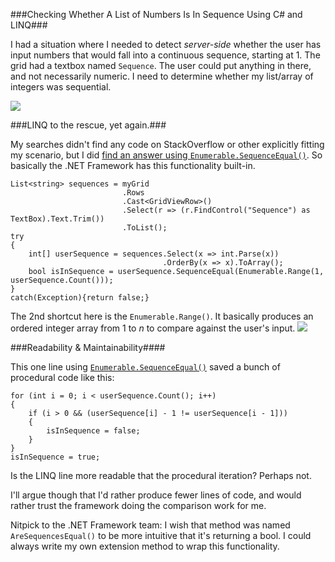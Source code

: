 <!-- {Title:"Checking Whether A List of Numbers Is In Sequence In C# And LINQ", Intro:"I need to determine whether a list/array of integers was sequential.", PublishedOn:"Oct 23 2013", Tags:["C#","linq"]} -->

###Checking Whether A List of Numbers Is In Sequence Using C# and LINQ###

I had a situation where I needed to detect *server-side* whether the user has input numbers that would fall into a continuous sequence, starting at 1. The grid had a textbox named `Sequence`. The user could put anything in there, and not necessarily numeric. I need to determine whether my list/array of integers was sequential.

![](http://i.imgur.com/aSGwpwX.png)

###LINQ to the rescue, yet again.###

My searches didn't find any code on StackOverflow or other explicitly fitting my scenario, but I did [find an answer using `Enumerable.SequenceEqual()`](http://stackoverflow.com/a/713364/23199). So basically the .NET Framework has this functionality built-in. 

    List<string> sequences = myGrid
                             .Rows
                             .Cast<GridViewRow>()
                             .Select(r => (r.FindControl("Sequence") as TextBox).Text.Trim())
                             .ToList();  
    try
    {       
        int[] userSequence = sequences.Select(x => int.Parse(x))
                                      .OrderBy(x => x).ToArray();                
        bool isInSequence = userSequence.SequenceEqual(Enumerable.Range(1, userSequence.Count()));
    }
    catch(Exception){return false;}

The 2nd shortcut here is the `Enumerable.Range()`. It basically produces an ordered integer array from 1 to *n* to compare against the user's input. 
![](http://i.imgur.com/FGfNA1X.png)

###Readability & Maintainability####

This one line using [`Enumerable.SequenceEqual()`](http://msdn.microsoft.com/en-us/library/bb348567.aspx) saved a bunch of procedural code like this:

    for (int i = 0; i < userSequence.Count(); i++)
    {
        if (i > 0 && (userSequence[i] - 1 != userSequence[i - 1]))
        {
            isInSequence = false;
        }
    }
    isInSequence = true; 

Is the LINQ line more readable that the procedural iteration? Perhaps not. 

I'll argue though that I'd rather produce fewer lines of code, and would rather trust the framework doing the comparison work for me.

Nitpick to the .NET Framework team: I wish that method was named `AreSequencesEqual()` to be more intuitive that it's returning a bool. I could always write my own extension method to wrap this functionality.
